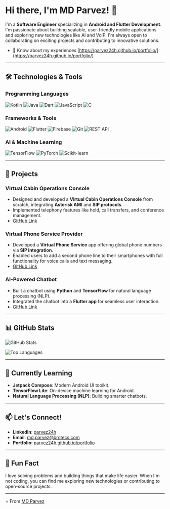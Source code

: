 # Hi there, I'm MD Parvez! 👋

I'm a **Software Engineer** specializing in **Android and Flutter Development**. I'm passionate about building scalable, user-friendly mobile applications and exploring new technologies like AI and VoIP. I'm always open to collaborating on exciting projects and contributing to innovative solutions.

- 📄 Know about my experiences [https://parvez24h.github.io/portfolio/](https://parvez24h.github.io/portfolio/)
---

## 🛠️ Technologies & Tools

### Programming Languages
![Kotlin](https://img.shields.io/badge/Kotlin-0095D5?style=flat&logo=kotlin&logoColor=white)
![Java](https://img.shields.io/badge/Java-ED8B00?style=flat&logo=java&logoColor=white)
![Dart](https://img.shields.io/badge/Dart-0175C2?style=flat&logo=dart&logoColor=white)
![JavaScript](https://img.shields.io/badge/JavaScript-F7DF1E?style=flat&logo=javascript&logoColor=black)
![C](https://img.shields.io/badge/C-A8B9CC?style=flat&logo=c&logoColor=black)

### Frameworks & Tools
![Android](https://img.shields.io/badge/Android-3DDC84?style=flat&logo=android&logoColor=white)
![Flutter](https://img.shields.io/badge/Flutter-02569B?style=flat&logo=flutter&logoColor=white)
![Firebase](https://img.shields.io/badge/Firebase-FFCA28?style=flat&logo=firebase&logoColor=black)
![Git](https://img.shields.io/badge/Git-F05032?style=flat&logo=git&logoColor=white)
![REST API](https://img.shields.io/badge/REST_API-FF6F61?style=flat&logo=rest&logoColor=white)

### AI & Machine Learning
![TensorFlow](https://img.shields.io/badge/TensorFlow-FF6F00?style=flat&logo=tensorflow&logoColor=white)
![PyTorch](https://img.shields.io/badge/PyTorch-EE4C2C?style=flat&logo=pytorch&logoColor=white)
![Scikit-learn](https://img.shields.io/badge/Scikit_learn-F7931E?style=flat&logo=scikit-learn&logoColor=white)

---

## 🚀 Projects

### Virtual Cabin Operations Console
- Designed and developed a **Virtual Cabin Operations Console** from scratch, integrating **Asterisk AMI** and **SIP protocols**.
- Implemented telephony features like hold, call transfers, and conference management.
- [GitHub Link](#)

### Virtual Phone Service Provider
- Developed a **Virtual Phone Service** app offering global phone numbers via **SIP integration**.
- Enabled users to add a second phone line to their smartphones with full functionality for voice calls and text messaging.
- [GitHub Link](#)

### AI-Powered Chatbot
- Built a chatbot using **Python** and **TensorFlow** for natural language processing (NLP).
- Integrated the chatbot into a **Flutter app** for seamless user interaction.
- [GitHub Link](#)

---

## 📊 GitHub Stats

![GitHub Stats](https://github-readme-stats.vercel.app/api?username=parvez24h&show_icons=true&theme=radical)

![Top Languages](https://github-readme-stats.vercel.app/api/top-langs/?username=parvez24h&layout=compact&theme=radical)

---

## 🌱 Currently Learning
- **Jetpack Compose**: Modern Android UI toolkit.
- **TensorFlow Lite**: On-device machine learning for Android.
- **Natural Language Processing (NLP)**: Building smarter chatbots.

---

## 📫 Let's Connect!
- **LinkedIn**: [parvez24h](https://www.linkedin.com/in/parvez24h/)
- **Email**: md.parvez@brotecs.com
- **Portfolio**: [parvez24h.github.io/portfolio](https://parvez24h.github.io/portfolio/)

---

## 💬 Fun Fact
I love solving problems and building things that make life easier. When I'm not coding, you can find me exploring new technologies or contributing to open-source projects.

---

⭐️ From [MD Parvez](https://github.com/parvez24h)

